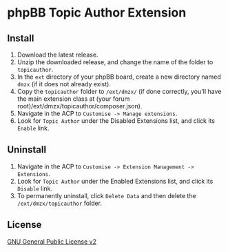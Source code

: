 # phpBB Topic Author Extension

## Install

1. Download the latest release.
2. Unzip the downloaded release, and change the name of the folder to `topicauthor`.
3. In the `ext` directory of your phpBB board, create a new directory named `dmzx` (if it does not already exist).
4. Copy the `topicauthor` folder to `/ext/dmzx/` (if done correctly, you'll have the main extension class at (your forum root)/ext/dmzx/topicauthor/composer.json).
5. Navigate in the ACP to `Customise -> Manage extensions`.
6. Look for `Topic Author` under the Disabled Extensions list, and click its `Enable` link.

## Uninstall

1. Navigate in the ACP to `Customise -> Extension Management -> Extensions`.
2. Look for `Topic Author` under the Enabled Extensions list, and click its `Disable` link.
3. To permanently uninstall, click `Delete Data` and then delete the `/ext/dmzx/topicauthor` folder.

## License
[GNU General Public License v2](http://opensource.org/licenses/GPL-2.0)
